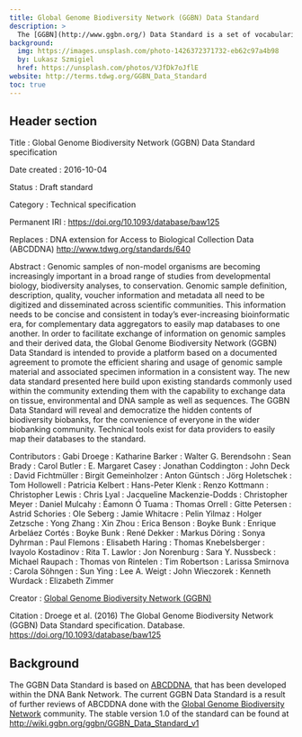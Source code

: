 ```yaml
---
title: Global Genome Biodiversity Network (GGBN) Data Standard
description: >
  The [GGBN](http://www.ggbn.org/) Data Standard is a set of vocabularies designed to represent tissue, DNA or RNA samples associated to voucher specimens, tissue samples and collections. It does not cover e.g. scientific name, geography or physiological facts and is intended to be used with [Darwin Core](/standards/dwc/) or [ABCD](/standards/abcd/). The GGBN Data Standard incorporates all molecular terms of [MIxS](http://gensc.org/mixs/), and can also handle [SPREC](http://www.isber.org/?page=SPREC) and large parts of [BRISQ](https://doi.org/10.1021/pr200021n).
background:
  img: https://images.unsplash.com/photo-1426372371732-eb62c97a4b98
  by: Lukasz Szmigiel
  href: https://unsplash.com/photos/VJfDk7oJflE
website: http://terms.tdwg.org/GGBN_Data_Standard
toc: true
---
```


## Header section

Title
: Global Genome Biodiversity Network (GGBN) Data Standard specification

Date created
: 2016-10-04

Status
: Draft standard

Category
: Technical specification

Permanent IRI
: <https://doi.org/10.1093/database/baw125>

Replaces
: DNA extension for Access to Biological Collection Data (ABCDDNA) <http://www.tdwg.org/standards/640>

Abstract
: Genomic samples of non-model organisms are becoming increasingly important in a broad range of studies from developmental biology, biodiversity analyses, to conservation. Genomic sample definition, description, quality, voucher information and metadata all need to be digitized and disseminated across scientific communities. This information needs to be concise and consistent in today’s ever-increasing bioinformatic era, for complementary data aggregators to easily map databases to one another. In order to facilitate exchange of information on genomic samples and their derived data, the Global Genome Biodiversity Network (GGBN) Data Standard is intended to provide a platform based on a documented agreement to promote the efficient sharing and usage of genomic sample material and associated specimen information in a consistent way. The new data standard presented here build upon existing standards commonly used within the community extending them with the capability to exchange data on tissue, environmental and DNA sample as well as sequences. The GGBN Data Standard will reveal and democratize the hidden contents of biodiversity biobanks, for the convenience of everyone in the wider biobanking community. Technical tools exist for data providers to easily map their databases to the standard.

Contributors
: Gabi Droege
: Katharine Barker
: Walter G. Berendsohn
: Sean Brady
: Carol Butler
: E. Margaret Casey
: Jonathan Coddington
: John Deck
: David Fichtmüller
: Birgit Gemeinholzer
: Anton Güntsch
: Jörg Holetschek
: Tom Hollowell
: Patricia Kelbert
: Hans-Peter Klenk
: Renzo Kottmann
: Christopher Lewis
: Chris Lyal
: Jacqueline Mackenzie-Dodds
: Christopher Meyer
: Daniel Mulcahy
: Éamonn Ó Tuama
: Thomas Orrell
: Gitte Petersen
: Astrid Schories
: Ole Seberg
: Jamie Whitacre
: Pelin Yilmaz
: Holger Zetzsche
: Yong Zhang
: Xin Zhou
: Erica Benson
: Boyke Bunk
: Enrique Arbeláez Cortés
: Boyke Bunk
: René Dekker
: Markus Döring
: Sonya Dyhrman
: Paul Flemons
: Elisabeth Haring
: Thomas Knebelsberger
: Ivayolo Kostadinov
: Rita T. Lawlor
: Jon Norenburg
: Sara Y. Nussbeck
: Michael Raupach
: Thomas von Rintelen
: Tim Robertson
: Larissa Smirnova
: Carola Söhngen
: Sun Ying
: Lee A. Weigt
: John Wieczorek
: Kenneth Wurdack
: Elizabeth Zimmer

Creator
: [Global Genome Biodiversity Network (GGBN)](http://www.ggbn.org/)

Citation
: Droege et al. (2016) The Global Genome Biodiversity Network (GGBN) Data Standard specification. Database. <https://doi.org/10.1093/database/baw125>

## Background

The GGBN Data Standard is based on [ABCDDNA](http://www.tdwg.org/standards/640), that has been developed within the DNA Bank Network. The current GGBN Data Standard is a result of further reviews of ABCDDNA done with the [Global Genome Biodiversity Network](http://www.ggbn.org/) community. The stable version 1.0 of the standard can be found at <http://wiki.ggbn.org/ggbn/GGBN_Data_Standard_v1>
